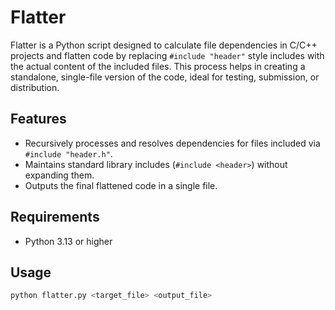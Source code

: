 # Flatter

Flatter is a Python script designed to calculate file dependencies in C/C++ projects and flatten code by replacing `#include "header"` style includes with the actual content of the included files. This process helps in creating a standalone, single-file version of the code, ideal for testing, submission, or distribution.

## Features

- Recursively processes and resolves dependencies for files included via `#include "header.h"`.
- Maintains standard library includes (`#include <header>`) without expanding them.
- Outputs the final flattened code in a single file.

## Requirements

- Python 3.13 or higher

## Usage

```bash
python flatter.py <target_file> <output_file>
```
